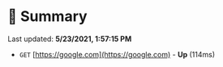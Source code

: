 # 📖 Summary
Last updated: **5/23/2021, 1:57:15 PM**

- `GET` [https://google.com](https://google.com) - **Up** (114ms)
